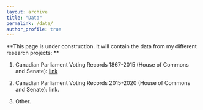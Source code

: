 ```yaml
---
layout: archive
title: "Data"
permalink: /data/
author_profile: true
---
```


**This page is under construction. It will contain the data from my different research projects: **

1. Canadian Parliament Voting Records 1867-2015 (House of Commons and Senate): 
[link](https://github.com/jf-godbout/data) 

2. Canadian Parliament Voting Records 2015-2020 (House of Commons and Senate):
link. 

3. Other. 
